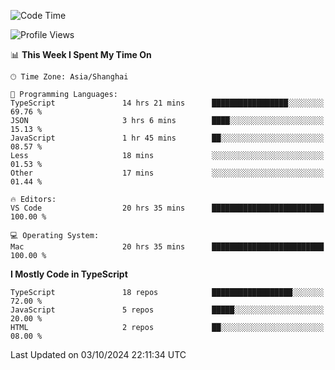 <!--START_SECTION:waka-->
![Code Time](http://img.shields.io/badge/Code%20Time-6%2C717%20hrs%2044%20mins-blue)

![Profile Views](http://img.shields.io/badge/Profile%20Views-0-blue)

📊 **This Week I Spent My Time On** 

```text
🕑︎ Time Zone: Asia/Shanghai

💬 Programming Languages: 
TypeScript               14 hrs 21 mins      █████████████████░░░░░░░░   69.76 % 
JSON                     3 hrs 6 mins        ████░░░░░░░░░░░░░░░░░░░░░   15.13 % 
JavaScript               1 hr 45 mins        ██░░░░░░░░░░░░░░░░░░░░░░░   08.57 % 
Less                     18 mins             ░░░░░░░░░░░░░░░░░░░░░░░░░   01.53 % 
Other                    17 mins             ░░░░░░░░░░░░░░░░░░░░░░░░░   01.44 % 

🔥 Editors: 
VS Code                  20 hrs 35 mins      █████████████████████████   100.00 % 

💻 Operating System: 
Mac                      20 hrs 35 mins      █████████████████████████   100.00 % 
```

**I Mostly Code in TypeScript** 

```text
TypeScript               18 repos            ██████████████████░░░░░░░   72.00 % 
JavaScript               5 repos             █████░░░░░░░░░░░░░░░░░░░░   20.00 % 
HTML                     2 repos             ██░░░░░░░░░░░░░░░░░░░░░░░   08.00 % 
```




 Last Updated on 03/10/2024 22:11:34 UTC
<!--END_SECTION:waka-->
